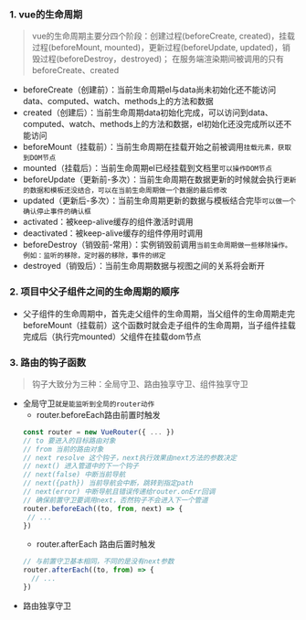 ### 1. vue的生命周期
  > vue的生命周期主要分四个阶段：创建过程(beforeCreate, created)，挂载过程(beforeMount, mounted)，更新过程(beforeUpdate, updated)，销毁过程(beforeDestroy，destroyed)；
  > 在服务端渲染期间被调用的只有beforeCreate、created
  - beforeCreate（创建前）：当前生命周期el与data尚未初始化还不能访问data、computed、watch、methods上的方法和数据
  - created（创建后）：当前生命周期data初始化完成，可以访问到data、computed、watch、methods上的方法和数据，el初始化还没完成所以还不能访问
  - beforeMount（挂载前）：当前生命周期在挂载开始之前被调用`挂载元素，获取到DOM节点`
  - mounted（挂载后）：当前生命周期el已经挂载到文档里`可以操作DOM节点`
  - beforeUpdate（更新前-多次）：当前生命周期在数据更新的时候就会执行`更新的数据和模板还没结合，可以在当前生命周期做一个数据的最后修改`
  - updated（更新后-多次）：当前生命周期更新的数据与模板结合完毕`可以做一个确认停止事件的确认框`
  - activated：被keep-alive缓存的组件激活时调用
  - deactivated：被keep-alive缓存的组件停用时调用
  - beforeDestroy（销毁前-常用）：实例销毁前调用`当前生命周期做一些移除操作。例如：监听的移除，定时器的移除，事件的绑定`
  - destroyed（销毁后）：当前生命周期数据与视图之间的关系将会断开
### 2. 项目中父子组件之间的生命周期的顺序
  - 父子组件的生命周期中，首先走父组件的生命周期，当父组件的生命周期走完beforeMount（挂载前）这个函数时就会走子组件的生命周期，当子组件挂载完成后（执行完mounted）父组件在挂载dom节点
### 3. 路由的钩子函数
  > 钩子大致分为三种：全局守卫、路由独享守卫、组件独享守卫
  - 全局守卫`就是能监听到全局的router动作`
    - router.beforeEach路由前置时触发
    ```js
    const router = new VueRouter({ ... })
    // to 要进入的目标路由对象
    // from 当前的路由对象
    // next resolve 这个钩子，next执行效果由next方法的参数决定
    // next() 进入管道中的下一个钩子
    // next(false) 中断当前导航
    // next({path}) 当前导航会中断，跳转到指定path
    // next(error) 中断导航且错误传递给router.onErr回调
    // 确保前置守卫要调用next，否然钩子不会进入下一个管道
    router.beforeEach((to, from, next) => {
     // ...
    })
    ```
    - router.afterEach 路由后置时触发
    ```js
    // 与前置守卫基本相同，不同的是没有next参数
    router.afterEach((to, from) => {
      // ...
    })
    ```
  - 路由独享守卫
